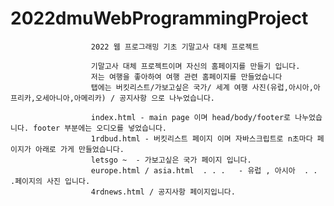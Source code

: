 # 2022dmuWebProgrammingProject
                      2022 웹 프로그래밍 기초 기말고사 대체 프로젝트 

                      기말고사 대체 프로젝트이며 자신의 홈페이지를 만들기 입니다.
                      저는 여행을 좋아하여 여행 관련 홈페이지를 만들었습니다
                      탭에는 버킷리스트/가보고싶은 국가/ 세계 여행 사진(유럽,아시아,아프리카,오세아니아,아메리카) / 공지사항 으로 나누었습니다.

                      index.html - main page 이며 head/body/footer로 나누었습니다. footer 부분에는 오디오를 넣었습니다.
                      1rdbud.html - 버킷리스트 페이지 이며 자바스크립트로 n초마다 페이지가 아래로 가게 만들었습니다.
                      letsgo ~  - 가보고싶은 국가 페이지 입니다.
                      europe.html / asia.html  . . .   - 유럽 , 아시아  . . .페이지의 사진 입니다.
                      4rdnews.html / 공지사항 페이지입니다.
